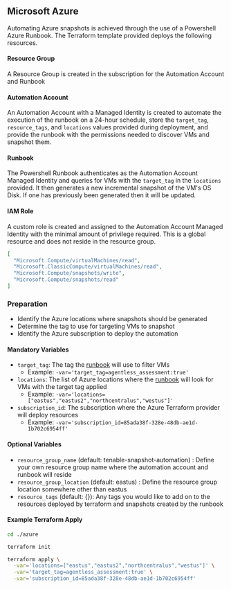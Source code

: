 ## Microsoft Azure
Automating Azure snapshots is achieved through the use of a Powershell Azure Runbook. The Terraform template provided
deploys the following resources.

#### Resource Group
A Resource Group is created in the subscription for the Automation Account and Runbook

#### Automation Account
An Automation Account with a Managed Identity is created to automate the execution of the runbook on a 24-hour schedule,
store the `target_tag`, `resource_tags`, and `locations` values provided during deployment, and provide the runbook with
the permissions needed to discover VMs and snapshot them.

#### Runbook
The Powershell Runbook authenticates as the Automation Account Managed Identity and queries for VMs with the `target_tag`
in the `locations` provided. It then generates a new incremental snapshot of the VM's OS Disk. If one has previously
been generated then it will be updated.

#### IAM Role
A custom role is created and assigned to the Automation Account Managed Identity with the minimal
amount of privilege required. This is a global resource and does not reside in the resource group.
```json
[
  "Microsoft.Compute/virtualMachines/read",
  "Microsoft.ClassicCompute/virtualMachines/read",
  "Microsoft.Compute/snapshots/write",
  "Microsoft.Compute/snapshots/read"
]
```

### Preparation
* Identify the Azure locations where snapshots should be generated
* Determine the tag to use for targeting VMs to snapshot
* Identify the Azure subscription to deploy the automation

#### Mandatory Variables
* `target_tag`: The tag the [runbook](modules/runbook/snapshot_automation.ps1) will use to filter VMs
    * Example: `-var='target_tag=agentless_assessment:true'`
* `locations`: The list of Azure locations where the [runbook](modules/runbook/snapshot_automation.ps1) will look
  for VMs with the target tag applied
    * Example: `-var='locations=["eastus","eastus2","northcentralus","westus"]'`
* `subscription_id`: The subscription where the Azure Terraform provider will deploy resources
    * Example: `-var='subscription_id=85ada38f-328e-48db-ae1d-1b702c6954ff'`

#### Optional Variables
* `resource_group_name` (default: tenable-snapshot-automation) : Define your own resource group name where the
  automation account and runbook will reside
* `resource_group_location` (default: eastus) : Define the resource group location somewhere other than eastus
* `resource_tags` (default: {}): Any tags you would like to add on to the resources deployed by terraform and snapshots 
created by the runbook

#### Example Terraform Apply
```bash
cd ./azure

terraform init

terraform apply \
  -var='locations=["eastus","eastus2","northcentralus","westus"]' \
  -var='target_tag=agentless_assessment:true' \
  -var='subscription_id=85ada38f-328e-48db-ae1d-1b702c6954ff'
`````